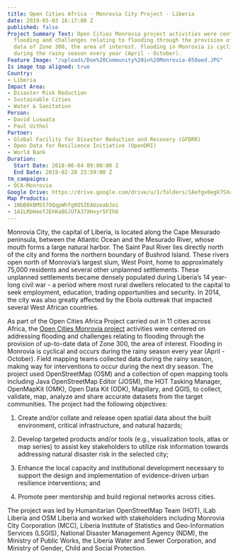 ```yaml
---
title: Open Cities Africa - Monrovia City Project - Liberia
date: 2019-05-03 16:17:00 Z
published: false
Project Summary Text: Open Cities Monrovia project activities were centered on addressing
  flooding and challenges relating to flooding through the provision of up-to-date
  data of Zone 300, the area of interest. Flooding in Monrovia is cyclical and occurs
  during the rainy season every year (April - October).
Feature Image: "/uploads/Doe%20Community%20in%20Monrovia-850aed.JPG"
Is image top aligned: true
Country:
- Liberia
Impact Area:
- Disaster Risk Reduction
- Sustainable Cities
- Water & Sanitation
Person:
- David Luswata
- Paul Uithol
Partner:
- Global Facility for Disaster Reduction and Recovery (GFDRR)
- Open Data for Resilience Initiative (OpenDRI)
- World Bank
Duration:
  Start Date: 2018-06-04 09:00:00 Z
  End Date: 2019-02-28 23:59:00 Z
tm_campaigns:
- OCA-Monrovia
Google Drive: https://drive.google.com/drive/u/1/folders/1Aefgx0egk7SXcklzhK4KpCzP5knuNvwN
Map Products:
- 1NbB8kBM5S7OQqpWhfg0O5ZEAUzeabJoi
- 1AILRbHeeTJEhKa8GJUTA37XHxyr5FIh6
---
```


Monrovia City, the capital of Liberia, is located along the Cape Mesurado peninsula, between the Atlantic Ocean and the Mesurado River, whose mouth forms a large natural harbor. The Saint Paul River lies directly north of the city and forms the northern boundary of Bushrod Island. These rivers open north of Monrovia’s largest slum, West Point, home to approximately 75,000 residents and several other unplanned settlements. These unplanned settlements became densely populated during Liberia’s 14 year-long civil war - a period where most rural dwellers relocated to the capital to seek employment, education, trading opportunities and security. In 2014, the city was also greatly affected by the Ebola outbreak that impacted several West African countries.

As part of the Open Cities Africa Project carried out in 11 cities across Africa, the [Open Cities Monrovia project](https://opencitiesproject.org/monrovia/) activities were centered on addressing flooding and challenges relating to flooding through the provision of up-to-date data of Zone 300, the area of interest. Flooding in Monrovia is cyclical and occurs during the rainy season every year (April - October). Field mapping teams collected data during the rainy season, making way for interventions to occur during the next dry season. The project used OpenStreetMap (OSM) and a collection of open mapping tools including Java OpenStreetMap Editor (JOSM), the HOT Tasking Manager, OpenMapKit (OMK), Open Data Kit (ODK), Mapillary, and QGIS, to collect, validate, map, analyze and share accurate datasets from the target communities.
The project had the following objectives:

1. Create and/or collate and release open spatial data about the built environment, critical infrastructure, and natural hazards;

2. Develop targeted products and/or tools (e.g., visualization tools, atlas or map series) to assist key stakeholders to utilize risk information towards addressing natural disaster risk in the selected city;

3. Enhance the local capacity and institutional development necessary to support the design and implementation of evidence-driven urban resilience interventions; and

4. Promote peer mentorship and build regional networks across cities.

The project was led by Humanitarian OpenStreetMap Team (HOT), iLab Liberia and OSM Liberia and worked with stakeholders including Monrovia City Corporation (MCC), Liberia Institute of Statistics and Geo-Information Services (LSGIS), National Disaster Management Agency (NDM), the Ministry of Public Works, the Liberia Water and Sewer Corporation, and Ministry of Gender, Child and Social Protection.